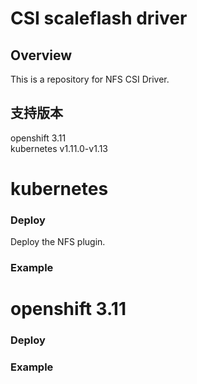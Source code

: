 # CSI scaleflash driver

## Overview
This is a repository for NFS CSI Driver.  


## 支持版本
openshift 3.11  
kubernetes v1.11.0-v1.13  

# kubernetes
### Deploy
Deploy the NFS plugin.

### Example


# openshift 3.11
### Deploy

### Example
